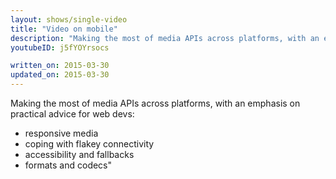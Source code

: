 ```yaml
---
layout: shows/single-video
title: "Video on mobile"
description: "Making the most of media APIs across platforms, with an emphasis on practical advice for web devs."
youtubeID: j5fYOYrsocs

written_on: 2015-03-30
updated_on: 2015-03-30
---
```


Making the most of media APIs across platforms, with an emphasis on practical advice for web devs:
- responsive media
- coping with flakey connectivity
- accessibility and fallbacks
- formats and codecs"
